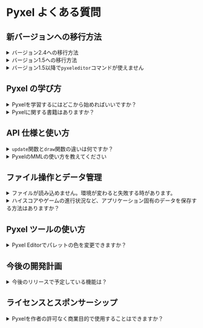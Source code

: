 # Pyxel よくある質問

## 新バージョンへの移行方法

<details>
<summary>バージョン2.4への移行方法</summary>

Pyxel 2.4 ではサウンドエンジンと MML 文法が刷新されています。<br>
コードをバージョン 2.4 に対応させるには、以下の変更を行ってください。

- Tone クラスの `waveform` フィールドを `wavetable` にリネームする
- `play` 関数、`playm` 関数の `tick` 引数を `sec`（小数形式の秒数）に変更する
- `play_pos` 関数の戻り値が `(sound_no, sec)` に変わったことに対応する
- Sound クラス、Music クラスの `save` 関数の `count` 引数を `sec` に変更する
- サウンドの再生秒数が必要な場合は、Sound クラスの `total_sec` 関数を利用する
- Sound クラスの `mml` 関数には新 MML 文法に沿ったコードを指定する
- 旧 MML 文法 を使用する場合は、Sound クラスの `old_mml` 関数を使用する
- `save`、`load` 関数の `excl_*` オプションを `exclude_*` に変更する
- `save`、`load` 関数の `include_*` オプションの指定を削除する

新しい MML 文法は後述の「Pyxel の MML の使い方」を参照してください。

</details>

<details>
<summary>バージョン1.5への移行方法</summary>

コードをバージョン 1.5 に対応させるには、以下の変更を行ってください。

- `init` の `caption` オプションを `title` にリネームする
- `init` の `scale` オプションを `display_scale` にリネームする
- `init` から `palette` オプションを削除する (初期化後に `colors` 配列でパレットカラーを変更できます)
- `init` から `fullscreen` オプションを削除する (初期化後に `fullscreen` 関数でフルスクリーンを切り替えることができます)
- キー名の未定義エラーが発生した場合、[キー定義](https://github.com/kitao/pyxel/blob/main/python/pyxel/__init__.pyi) に従ってキー名をリネームする
- `Image` クラスおよび `Tilemap` クラスの `get` と `set` をそれぞれ `pget` と `pset` に変更する
- `bltm` の `u`, `v`, `w`, `h` パラメータを 8 倍に変更する (`bltm` はピクセル単位で動作するようになりました)
- `Sound` および `Music` クラスのメンバーとメソッドを新しい名前に更新する

</details>

<details>
<summary>バージョン1.5以降で<code>pyxeleditor</code>コマンドが使えません</summary>

バージョン 1.5 以降、Pyxel のツールは`pyxel`コマンドに統合されました。リソースエディタにアクセスするには、次のコマンドを使用してください： `pyxel edit [PYXEL_RESOURCE_FILE]`

</details>

## Pyxel の学び方

<details>
<summary>Pyxelを学習するにはどこから始めればいいですか？</summary>

Pyxel のサンプルコードを 01、05、03、04、02 の順に試すのがおすすめです。

</details>

<details>
<summary>Pyxelに関する書籍はありますか？</summary>

日本語版のみですが、[公式の書籍](https://gihyo.jp/book/2025/978-4-297-14657-3)が発売されています。

</details>

## API 仕様と使い方

<details>
<summary><code>update</code>関数と<code>draw</code>関数の違いは何ですか？</summary>

`update`関数は毎フレーム呼び出されますが、`draw`関数は処理時間が許容限界を超えた場合にスキップされることがあります。Pyxel はこの設計により、レンダリング負荷や OS の割り込み処理の影響を軽減して、滑らかなアニメーションを実現しています。

</details>

<details>
<summary>PyxelのMMLの使い方を教えてください</summary>

Sound クラスの`mml`関数に MML (Music Macro Language) 文字列を渡すと、MML モードに移行し、その内容に沿ってサウンドが再生されるようになります。

MML モードでは、`notes`や`speed`などの通常のパラメータは無視され、指定した文字列の内容に沿ってサウンドが再生されます。`mml()`を呼ぶと MML モードをリセットできます。

`play`関数にサウンド番号の代わりに直接 MML 文字列を渡して再生することもできます。<br>
例：`pyxel.play(0, "CDEFG")`

Pyxel の MML で利用できるコマンドは以下のとおりです。

- `T <bpm>`(1-)<br>
  テンポ (BPM) を指定する。デフォルトは 120。<br>

- `Q <gate_percent>`(0-100)<br>
  発音する長さをパーセントで指定する。100 で音の切れ目がなくなり、0 だと発音されない。デフォルトは 80。

- `@ <tone>`(0-)<br>
  音色（初期状態では 0:Triangle / 1:Square / 2:Pulse / 3:Noise）を指定する。デフォルトは 0。

- `V <vol>`(0-127)<br>
  音量を指定する。デフォルトは 100。

- `K <key_offset>`(整数)<br>
  トランスポーズ量（音程オフセット）を半音単位で指定する。12 で音程が 1 オクターブ上がる。デフォルトは 0。

- `Y <offset_cents>`(整数)<br>
  デチューン（音程ずれ）を cent 単位で指定する。100 で半音上がり、-100 で半音下がる。デフォルトは 0。

- `@ENV <slot>`(0-)<br>
  エンベロープ（音量変化のカーブ）のスロットを切り替える。0 を指定するとオフになる。

- `@ENV <slot> { init_vol, dur_ticks1, vol1, dur_ticks2, vol2, ... }`<br>
  指定したスロットのエンベロープを設定して切り替える。スロット 0 は指定できない。<br>
  { }内は、「初期音量 (最初の 1 回のみ)」の後、「区間の長さ (tick)、音量 (vol)」を繰り返し指定する。1 tick は 4 分音符を 48 等分した長さ。<br>
  例：`@ENV 1 { 30, 20, 100, 50, 0 }`（音量を 30 から 20 tick かけて 100 にした後, 50 tick かけて 0 に変化させる）

- `@VIB <slot>`(0-)<br>
  ビブラート（音程を揺らすエフェクト）のスロットを切り替える。0 を指定するとオフになる。

- `@VIB <slot> { delay_ticks, period_ticks, depth_cents }` <br>
  指定したスロットのビブラートを設定して切り替える。スロット 0 は指定できない。<br>
  { }内は「ディレイ時間 (tick)、周期 (tick)、深さ (cent)」をこの順で指定する。1 tick は 4 分音符を 48 等分した長さ。<br>
  例：`@VIB 1 {24, 12, 100}`（24 tick 経過後、12 tick 周期でプラス半音からマイナス半音の範囲で音程を揺らす）

- `@GLI <slot>`(0-)<br>
  グライド（音程変化のエフェクト）のスロットを切り替える。0 を指定するとオフになる。

- `@GLI <slot> { offset_cents, dur_ticks }` <br>
  { }内は「最初の音程変化量 (cent)、0 に戻るまでの時間 (tick)」を指定する。1 tick は 4 分音符を 48 等分した長さ。<br>
  各パラメータに`*`を指定すると、音程変化量は前回の音程からの差分、変化時間は各音の再生時間が自動的に適用される。<br>
  例：`@GLI 1 { -100, 24 }`（半音下から始まり、24 tick かけて本来の音程に戻る）

- `O <oct>`(-1 - 9)<br>
  オクターブを指定する。`O4`の A の音が 440 Hz になる。デフォルトは 4。

- `>`<br>
  オクターブを 1 上げる。最大 9。

- `<`<br>
  オクターブを 1 下げる。最小 -1。

- `L <len>`(1-192)<br>
  音符と休符のデフォルトの長さを指定する。L4 が 4 分音符。デフォルトは 4。

- `C/D/E/F/G/A/B`<br>
  指定した音階の音を再生する。`F16`のように後ろに長さを指定すると、その音だけ長さを変更する。

- `R`<br>
  休符を再生する。`R8`のように後ろに長さを指定すると、その休符だけ長さを変更する。

- `#/+`<br>
  音の後ろに記述すると、その音を半音上げる。

- `-`<br>
  音の後ろに記述すると、その音を半音下げる。

- `.`<br>
  付点。音や休符の後ろに記述すると、長さを 1/2 延ばす。複数指定することも可能。
  。
- `&`<br>
  タイ。同じ音程の次の音を一つの音として繋げる。異なる高さの音に指定するとエラーになる。音を省略して`C4&16`のように書くことも可能。

- `[`<br>
  繰り返し開始位置。

- `] <count>`<br>(1-)
  繰り返し終了位置。繰り返し開始位置との間のフレーズを指定した回数だけ再生する。回数を省略した場合は無限に繰り返す。入れ子にすることも可能。

MML の使用例は、サンプル 09_shooter.py の[デモ](https://kitao.github.io/pyxel/wasm/examples/09_shooter.html)や[コード](https://github.com/kitao/pyxel/blob/main/python/pyxel/examples/09_shooter.py)で確認できます。

</details>

## ファイル操作とデータ管理

<details>
<summary>ファイルが読み込めません。環境が変わると失敗する時があります。</summary>

ファイルを読み込む際に、カレントディレクトリが意図したものになっているかを確認してください。<br>
Pyxel の`init`関数が呼ばれると、カレントディレクトリはそのスクリプトファイルと同じ場所に変更され、それ以降は相対パスでファイルを指定できます。しかし、`init`を呼ぶ前にファイルを開こうとした場合や`init`の後にカレントディレクトリを変更した場合には読み込みに失敗する可能性があります。

</details>

<details>
<summary>ハイスコアやゲームの進行状況など、アプリケーション固有のデータを保存する方法はありますか？</summary>

`user_data_dir(vendor_name, app_name)`関数に開発者名とアプリ名を渡すと、プラットフォームに適したデータ保存用のディレクトリを作成し、そのパスを返します。このディレクトリの下でアプリケーション用のファイルの保存や読み込みを行ってください。

</details>

## Pyxel ツールの使い方

<details>
<summary>Pyxel Editorでパレットの色を変更できますか？</summary>

Pyxel リソースファイル（.pyxres）と同じディレクトリに、Pyxel パレットファイル（.pyxpal）を配置することで、Pyxel Editor で使用するパレットの色をリソースファイルに合わせることができます。Pyxel パレットファイルの作成方法については、README をご参照ください。

</details>

## 今後の開発計画

<details>
<summary>今後のリリースで予定している機能は？</summary>

以下の機能追加や改善を予定しています。

- Pyxel アプリランチャーの追加
- Pyxel Editor の操作性向上
- 子供向け Pyxel チュートリアルの追加

</details>

## ライセンスとスポンサーシップ

<details>
<summary>Pyxelを作者の許可なく商業目的で使用することはできますか？</summary>

MIT ライセンスに従い、ソースコードやライセンス表示用のファイルに著作権およびライセンスの全文を明示すれば、作者の許可を得ることなく自由に販売や配布が可能です。ただし、もし可能であれば、作者にご連絡いただいたり、スポンサーとしてご支援いただけるとありがたいです。

</details>
